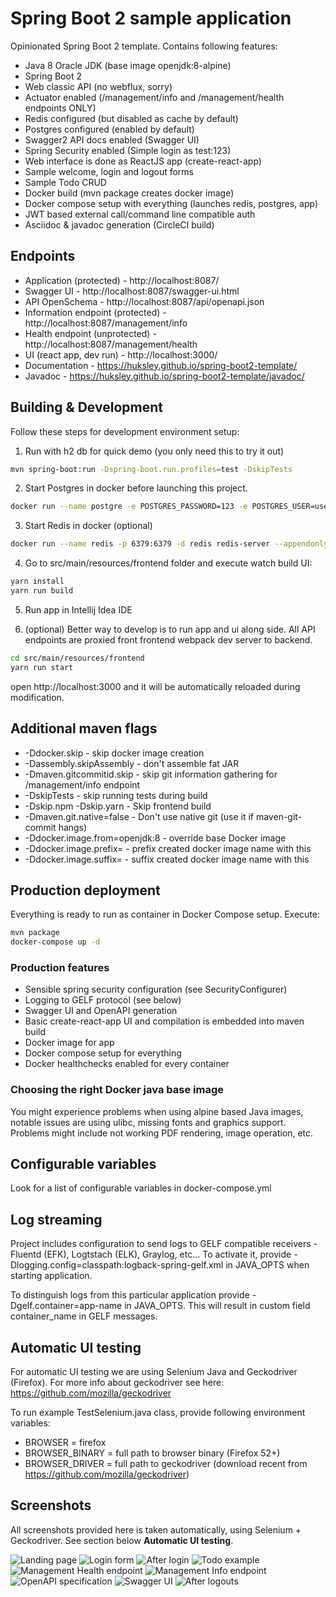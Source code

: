 # Spring Boot 2 sample application

Opinionated Spring Boot 2 template.
Contains following features:

  * Java 8 Oracle JDK (base image openjdk:8-alpine)
  * Spring Boot 2 
  * Web classic API (no webflux, sorry)
  * Actuator enabled (/management/info and /management/health endpoints ONLY)
  * Redis configured (but disabled as cache by default)
  * Postgres configured (enabled by default)
  * Swagger2 API docs enabled (Swagger UI)
  * Spring Security enabled (Simple login as test:123)
  * Web interface is done as ReactJS app (create-react-app)
  * Sample welcome, login and logout forms
  * Sample Todo CRUD
  * Docker build (mvn package creates docker image) 
  * Docker compose setup with everything (launches redis, postgres, app)
  * JWT based external call/command line compatible auth
  * Asciidoc & javadoc generation (CircleCI build)
  
## Endpoints

  * Application (protected) - http://localhost:8087/
  * Swagger UI - http://localhost:8087/swagger-ui.html
  * API OpenSchema - http://localhost:8087/api/openapi.json
  * Information endpoint (protected) - http://localhost:8087/management/info
  * Health endpoint (unprotected) - http://localhost:8087/management/health
  * UI (react app, dev run) - http://localhost:3000/
  * Documentation - https://huksley.github.io/spring-boot2-template/
  * Javadoc - https://huksley.github.io/spring-boot2-template/javadoc/
 
## Building & Development

Follow these steps for development environment setup:

1. Run with h2 db for quick demo (you only need this to try it out)

```bash
mvn spring-boot:run -Dspring-boot.run.profiles=test -DskipTests
```

2. Start Postgres in docker before launching this project.

```bash
docker run --name postgre -e POSTGRES_PASSWORD=123 -e POSTGRES_USER=user -e POSTGRES_DB=test -p 5432:5432 -d postgres
```

3. Start Redis in docker (optional)

```bash
docker run --name redis -p 6379:6379 -d redis redis-server --appendonly yes
```

4. Go to src/main/resources/frontend folder and execute watch build UI:

```bash
yarn install
yarn run build
```

5. Run app in Intellij Idea IDE

6. (optional) Better way to develop is to run app and ui along side. All API endpoints are proxied front frontend webpack dev server to backend.

```bash
cd src/main/resources/frontend
yarn run start
```

open http://localhost:3000 and it will be automatically reloaded during modification.

## Additional maven flags

  * -Ddocker.skip - skip docker image creation
  * -Dassembly.skipAssembly - don't assemble fat JAR 
  * -Dmaven.gitcommitid.skip - skip git information gathering for /management/info endpoint
  * -DskipTests - skip running tests during build
  * -Dskip.npm -Dskip.yarn - Skip frontend build
  * -Dmaven.git.native=false - Don't use native git (use it if maven-git-commit hangs)
  * -Ddocker.image.from=openjdk:8 - override base Docker image
  * -Ddocker.image.prefix= - prefix created docker image name with this
  * -Ddocker.image.suffix= - suffix created docker image name with this 

## Production deployment

Everything is ready to run as container in Docker Compose setup.
Execute:

```bash
mvn package
docker-compose up -d
```

### Production features

  * Sensible spring security configuration (see SecurityConfigurer)
  * Logging to GELF protocol (see below)
  * Swagger UI and OpenAPI generation
  * Basic create-react-app UI and compilation is embedded into maven build
  * Docker image for app
  * Docker compose setup for everything
  * Docker healthchecks enabled for every container

### Choosing the right Docker java base image

You might experience problems when using alpine based Java images, notable issues are using ulibc, missing fonts and graphics support. Problems might include not working PDF rendering, image operation, etc.

## Configurable variables

Look for a list of configurable variables in docker-compose.yml

## Log streaming

Project includes configuration to send logs to GELF compatible receivers - Fluentd (EFK), Logtstach (ELK), Graylog, etc...
To activate it, provide -Dlogging.config=classpath:logback-spring-gelf.xml in JAVA_OPTS when starting application.

To distinguish logs from this particular application provide -Dgelf.container=app-name in JAVA_OPTS. This will result in custom field container_name in GELF messages.

## Automatic UI testing

For automatic UI testing we are using Selenium Java and Geckodriver (Firefox).
For more info about geckodriver see here: https://github.com/mozilla/geckodriver

To run example TestSelenium.java class, provide following environment variables:

  * BROWSER = firefox
  * BROWSER_BINARY = full path to browser binary (Firefox 52+)
  * BROWSER_DRIVER = full path to geckodriver (download recent from https://github.com/mozilla/geckodriver)

## Screenshots

All screenshots provided here is taken automatically, using Selenium + Geckodriver. 
See section below __Automatic UI testing__.  
                                   
![Landing page](screenshot-landing.png)
![Login form](screenshot-login.png)
![After login](screenshot-loggedin.png)
![Todo example](screenshot-todo.png)
![Management Health endpoint](screenshot-management-health.png)
![Management Info endpoint](screenshot-management-info.png)
![OpenAPI specification](screenshot-openapi-json.png)
![Swagger UI](screenshot-swagger-ui.png) 
![After logout](screenshot-loggedout.png)s